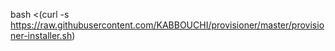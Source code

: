 bash <(curl -s https://raw.githubusercontent.com/KABBOUCHI/provisioner/master/provisioner-installer.sh)